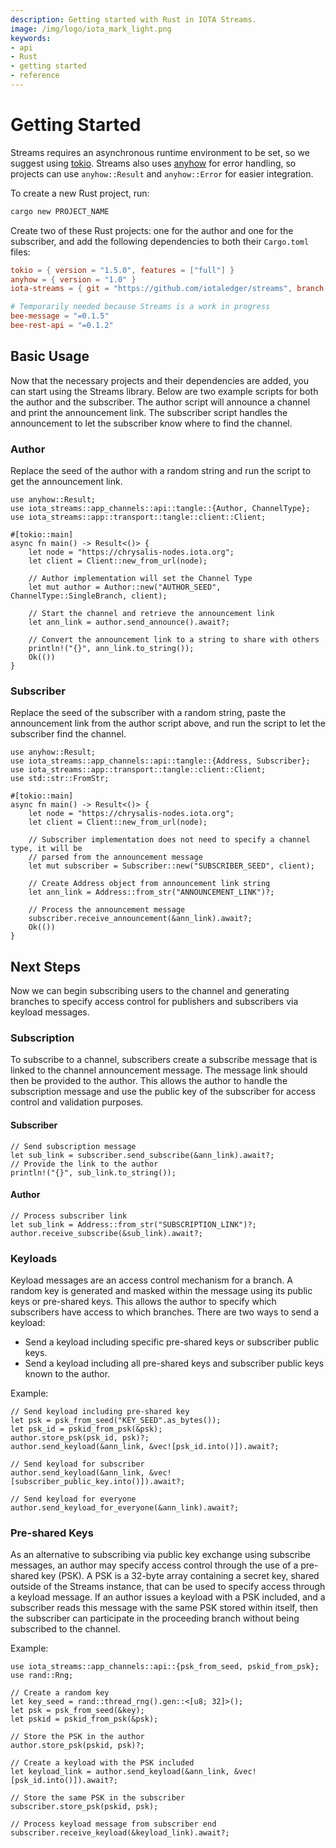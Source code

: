 ```yaml
---
description: Getting started with Rust in IOTA Streams.
image: /img/logo/iota_mark_light.png
keywords:
- api
- Rust
- getting started
- reference
---
```


# Getting Started

Streams requires an asynchronous runtime environment to be set, so we suggest using [tokio](https://docs.rs/tokio/latest/tokio/). Streams also uses [anyhow](https://docs.rs/anyhow/latest/anyhow/) for error handling, so projects can use `anyhow::Result` and `anyhow::Error` for easier integration.

To create a new Rust project, run:

```bash
cargo new PROJECT_NAME
```

Create two of these Rust projects: one for the author and one for the subscriber, and add the following dependencies to both their `Cargo.toml` files:

```toml
tokio = { version = "1.5.0", features = ["full"] }
anyhow = { version = "1.0" }
iota-streams = { git = "https://github.com/iotaledger/streams", branch = "develop"}

# Temporarily needed because Streams is a work in progress
bee-message = "=0.1.5"
bee-rest-api = "=0.1.2"
```

## Basic Usage

Now that the necessary projects and their dependencies are added, you can start using the Streams library. Below are two example scripts for both the author and the subscriber. The author script will announce a channel and print the announcement link. The subscriber script handles the announcement to let the subscriber know where to find the channel.
 
### Author

Replace the seed of the author with a random string and run the script to get the announcement link.

```
use anyhow::Result;
use iota_streams::app_channels::api::tangle::{Author, ChannelType};
use iota_streams::app::transport::tangle::client::Client;

#[tokio::main]
async fn main() -> Result<()> {
    let node = "https://chrysalis-nodes.iota.org";
    let client = Client::new_from_url(node);

    // Author implementation will set the Channel Type
    let mut author = Author::new("AUTHOR_SEED", ChannelType::SingleBranch, client);
    
    // Start the channel and retrieve the announcement link
    let ann_link = author.send_announce().await?;   

    // Convert the announcement link to a string to share with others
    println!("{}", ann_link.to_string());
    Ok(())
}
```

### Subscriber

Replace the seed of the subscriber with a random string, paste the announcement link from the author script above, and run the script to let the subscriber find the channel.

```
use anyhow::Result;
use iota_streams::app_channels::api::tangle::{Address, Subscriber};
use iota_streams::app::transport::tangle::client::Client;
use std::str::FromStr;

#[tokio::main]
async fn main() -> Result<()> {
    let node = "https://chrysalis-nodes.iota.org";
    let client = Client::new_from_url(node);

    // Subscriber implementation does not need to specify a channel type, it will be 
    // parsed from the announcement message
    let mut subscriber = Subscriber::new("SUBSCRIBER_SEED", client);
    
    // Create Address object from announcement link string
    let ann_link = Address::from_str("ANNOUNCEMENT_LINK")?;   

    // Process the announcement message
    subscriber.receive_announcement(&ann_link).await?;
    Ok(())
}
```

## Next Steps

Now we can begin subscribing users to the channel and generating branches to specify access control for publishers and subscribers via keyload messages.  

### Subscription

To subscribe to a channel, subscribers create a subscribe message that is linked to the channel announcement message. The message link should then be provided to the author. This allows the author to handle the subscription message and use the public key of the subscriber for access control and validation purposes.

#### Subscriber

```
// Send subscription message
let sub_link = subscriber.send_subscribe(&ann_link).await?;
// Provide the link to the author
println!("{}", sub_link.to_string());
```

#### Author

```
// Process subscriber link 
let sub_link = Address::from_str("SUBSCRIPTION_LINK")?;
author.receive_subscribe(&sub_link).await?;
```

### Keyloads 

Keyload messages are an access control mechanism for a branch. A random key is generated and masked within the message using its public keys or pre-shared keys. This allows the author to specify which subscribers have access to which branches. There are two ways to send a keyload:

- Send a keyload including specific pre-shared keys or subscriber public keys.
- Send a keyload including all pre-shared keys and subscriber public keys known to the author.

Example: 
```
// Send keyload including pre-shared key
let psk = psk_from_seed("KEY_SEED".as_bytes());
let psk_id = pskid_from_psk(&psk);
author.store_psk(psk_id, psk)?;
author.send_keyload(&ann_link, &vec![psk_id.into()]).await?;

// Send keyload for subscriber
author.send_keyload(&ann_link, &vec![subscriber_public_key.into()]).await?;

// Send keyload for everyone
author.send_keyload_for_everyone(&ann_link).await?;
```

### Pre-shared Keys 

As an alternative to subscribing via public key exchange using subscribe messages, an author may specify access control through the use of a pre-shared key (PSK). A PSK is a 32-byte array containing a secret key, shared outside of the Streams instance, that can be used to specify access through a keyload message. If an author issues a keyload with a PSK included, and a subscriber reads this message with the same PSK stored within itself, then the subscriber can participate in the proceeding branch without being subscribed to the channel. 

Example: 

```
use iota_streams::app_channels::api::{psk_from_seed, pskid_from_psk};
use rand::Rng;

// Create a random key
let key_seed = rand::thread_rng().gen::<[u8; 32]>();
let psk = psk_from_seed(&key);
let pskid = pskid_from_psk(&psk);

// Store the PSK in the author
author.store_psk(pskid, psk)?;

// Create a keyload with the PSK included
let keyload_link = author.send_keyload(&ann_link, &vec![psk_id.into()]).await?;

// Store the same PSK in the subscriber 
subscriber.store_psk(pskid, psk);

// Process keyload message from subscriber end
subscriber.receive_keyload(&keyload_link).await?;
```
